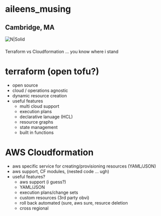 # aileens_musing

## Cambridge, MA

![N|Solid](https://ca.slack-edge.com/T0495HV8H-U01AM69UW3E-ae635702c574-72)

### 
Terraform vs Cloudformation ... you know where i stand


# terraform (open tofu?)
* open source
* cloud / operations agnostic
* dynamic resource creation 
* useful features
    * multi cloud support
    * execution plans
    * declarative lanuage (HCL)
    * resource graphs
    * state management
    * built in functions

# AWS Cloudformation
* aws specific service for creating/provisioning resources (YAML/JSON)
* aws support, CF modules, (nested code ... ugh)
* useful features?
    * aws support (i guess?)
    * YAML/JSON
    * execution plans/change sets
    * custom resources (3rd party obvi)
    * roll back automated (sure, aws sure, resurce deletion
    * cross regional 
